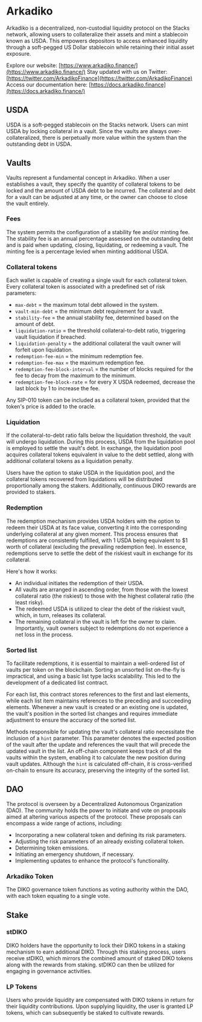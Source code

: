 
# Arkadiko
Arkadiko is a decentralized, non-custodial liquidity protocol on the Stacks network, allowing users to collateralize their assets and mint a stablecoin known as USDA. This empowers depositors to access enhanced liquidity through a soft-pegged US Dollar stablecoin while retaining their initial asset exposure.

Explore our website: [https://www.arkadiko.finance/](https://www.arkadiko.finance/) 
Stay updated with us on Twitter: [https://twitter.com/ArkadikoFinance](https://twitter.com/ArkadikoFinance) 
Access our documentation here: [https://docs.arkadiko.finance](https://docs.arkadiko.finance/)

## USDA
USDA is a soft-pegged stablecoin on the Stacks network. Users can mint USDA by locking collateral in a vault. Since the vaults are always over-collateralized, there is perpetually more value within the system than the outstanding debt in USDA.

## Vaults
Vaults represent a fundamental concept in Arkadiko. When a user establishes a vault, they specify the quantity of collateral tokens to be locked and the amount of USDA debt to be incurred. The collateral and debt for a vault can be adjusted at any time, or the owner can choose to close the vault entirely.

### Fees
The system permits the configuration of a stability fee and/or minting fee. The stability fee is an annual percentage assessed on the outstanding debt and is paid when updating, closing, liquidating, or redeeming a vault. The minting fee is a percentage levied when minting additional USDA.

### Collateral tokens
Each wallet is capable of creating a single vault for each collateral token. Every collateral token is associated with a predefined set of risk parameters:

-   `max-debt` = the maximum total debt allowed in the system.
-   `vault-min-debt` = the minimum debt requirement for a vault.
-   `stability-fee` = the annual stability fee, determined based on the amount of debt.
-   `liquidation-ratio` = the threshold collateral-to-debt ratio, triggering vault liquidation if breached.
-   `liquidation-penalty` = the additional collateral the vault owner will forfeit upon liquidation.
-   `redemption-fee-min` = the minimum redemption fee.
-   `redemption-fee-max` = the maximum redemption fee.
-   `redemption-fee-block-interval` = the number of blocks required for the fee to decay from the maximum to the minimum.
-   `redemption-fee-block-rate` = for every X USDA redeemed, decrease the last block by 1 to increase the fee.

Any SIP-010 token can be included as a collateral token, provided that the token's price is added to the oracle.

### Liquidation
If the collateral-to-debt ratio falls below the liquidation threshold, the vault will undergo liquidation. During this process, USDA from the liquidation pool is employed to settle the vault's debt. In exchange, the liquidation pool acquires collateral tokens equivalent in value to the debt settled, along with additional collateral tokens as a liquidation penalty.

Users have the option to stake USDA in the liquidation pool, and the collateral tokens recovered from liquidations will be distributed proportionally among the stakers. Additionally, continuous DIKO rewards are provided to stakers.

### Redemption
The redemption mechanism provides USDA holders with the option to redeem their USDA at its face value, converting it into the corresponding underlying collateral at any given moment. This process ensures that redemptions are consistently fulfilled, with 1 USDA being equivalent to $1 worth of collateral (excluding the prevailing redemption fee). In essence, redemptions serve to settle the debt of the riskiest vault in exchange for its collateral.

Here's how it works:
-   An individual initiates the redemption of their USDA.
-   All vaults are arranged in ascending order, from those with the lowest collateral ratio (the riskiest) to those with the highest collateral ratio (the least risky).
-   The redeemed USDA is utilized to clear the debt of the riskiest vault, which, in turn, releases its collateral.
-   The remaining collateral in the vault is left for the owner to claim. Importantly, vault owners subject to redemptions do not experience a net loss in the process.

### Sorted list
To facilitate redemptions, it is essential to maintain a well-ordered list of vaults per token on the blockchain. Sorting an unsorted list on-the-fly is impractical, and using a basic list type lacks scalability. This led to the development of a dedicated list contract.

For each list, this contract stores references to the first and last elements, while each list item maintains references to the preceding and succeeding elements. Whenever a new vault is created or an existing one is updated, the vault's position in the sorted list changes and requires immediate adjustment to ensure the accuracy of the sorted list.

Methods responsible for updating the vault's collateral ratio necessitate the inclusion of a `hint` parameter. This parameter denotes the expected position of the vault after the update and references the vault that will precede the updated vault in the list. An off-chain component keeps track of all the vaults within the system, enabling it to calculate the new position during vault updates. Although the `hint` is calculated off-chain, it is cross-verified on-chain to ensure its accuracy, preserving the integrity of the sorted list. 

## DAO
The protocol is overseen by a Decentralized Autonomous Organization (DAO). The community holds the power to initiate and vote on proposals aimed at altering various aspects of the protocol. These proposals can encompass a wide range of actions, including:

-   Incorporating a new collateral token and defining its risk parameters.
-   Adjusting the risk parameters of an already existing collateral token.
-   Determining token emissions.
-   Initiating an emergency shutdown, if necessary.
-   Implementing updates to enhance the protocol's functionality.

### Arkadiko Token
The DIKO governance token functions as voting authority within the DAO, with each token equating to a single vote.

## Stake

### stDIKO
DIKO holders have the opportunity to lock their DIKO tokens in a staking mechanism to earn additional DIKO. Through this staking process, users receive stDIKO, which mirrors the combined amount of staked DIKO tokens along with the rewards from staking. stDIKO can then be utilized for engaging in governance activities.

### LP Tokens
Users who provide liquidity are compensated with DIKO tokens in return for their liquidity contributions. Upon supplying liquidity, the user is granted LP tokens, which can subsequently be staked to cultivate rewards.
